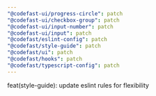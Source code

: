 ```yaml
---
"@codefast-ui/progress-circle": patch
"@codefast-ui/checkbox-group": patch
"@codefast-ui/input-number": patch
"@codefast-ui/input": patch
"@codefast/eslint-config": patch
"@codefast/style-guide": patch
"@codefast/ui": patch
"@codefast/hooks": patch
"@codefast/typescript-config": patch
---
```


feat(style-guide): update eslint rules for flexibility
